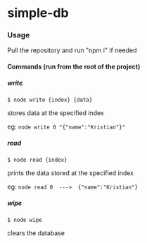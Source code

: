 # simple-db

### Usage

Pull the repository and run "npm i" if needed

#### Commands (run from the root of the project)

##### write
```$ node write {index} {data}```

stores data at the specified index

eg: ```node write 0 "{"name":"Kristian"}"```

##### read
```$ node read {index}```

prints the data stored at the specified index

eg: ```node read 0  --->  {"name":"Kristian"}```

##### wipe
```$ node wipe```

clears the database
